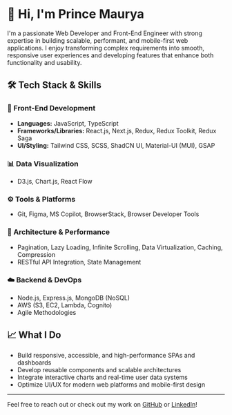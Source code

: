 # 👋 Hi, I'm Prince Maurya

I'm a passionate Web Developer and Front-End Engineer with strong expertise in building scalable, performant, and mobile-first web applications. I enjoy transforming complex requirements into smooth, responsive user experiences and developing features that enhance both functionality and usability.

## 🛠️ Tech Stack & Skills

### 🔷 Front-End Development
- **Languages:** JavaScript, TypeScript
- **Frameworks/Libraries:** React.js, Next.js, Redux, Redux Toolkit, Redux Saga
- **UI/Styling:** Tailwind CSS, SCSS, ShadCN UI, Material-UI (MUI), GSAP

### 📊 Data Visualization
- D3.js, Chart.js, React Flow

### ⚙️ Tools & Platforms
- Git, Figma, MS Copilot, BrowserStack, Browser Developer Tools

### 🧠 Architecture & Performance
- Pagination, Lazy Loading, Infinite Scrolling, Data Virtualization, Caching, Compression
- RESTful API Integration, State Management

### ☁️ Backend & DevOps
- Node.js, Express.js, MongoDB (NoSQL)
- AWS (S3, EC2, Lambda, Cognito)
- Agile Methodologies

## 📈 What I Do
- Build responsive, accessible, and high-performance SPAs and dashboards
- Develop reusable components and scalable architectures
- Integrate interactive charts and real-time user data systems
- Optimize UI/UX for modern web platforms and mobile-first design

---

Feel free to reach out or check out my work on [GitHub](https://github.com/goaldiggerpm) or [LinkedIn](https://www.linkedin.com/in/princemaurya/)!
